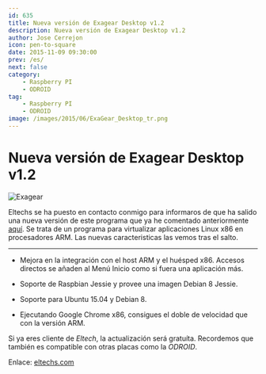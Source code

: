 ```yaml
---
id: 635
title: Nueva versión de Exagear Desktop v1.2
description: Nueva versión de Exagear Desktop v1.2
author: Jose Cerrejon
icon: pen-to-square
date: 2015-11-09 09:30:00
prev: /es/
next: false
category:
    - Raspberry PI
    - ODROID
tag:
    - Raspberry PI
    - ODROID
image: /images/2015/06/ExaGear_Desktop_tr.png
---
```


# Nueva versión de Exagear Desktop v1.2

![Exagear](/images/2015/06/ExaGear_Desktop_tr.png)

Eltechs se ha puesto en contacto conmigo para informaros de que ha salido una nueva versión de este programa que ya he comentado anteriormente [aquí](/post.php?id=573). Se trata de un programa para virtualizar aplicaciones Linux x86 en procesadores ARM. Las nuevas caracteristicas las vemos tras el salto.

---

-   Mejora en la integración con el host ARM y el huésped x86. Accesos directos se añaden al Menú Inicio como si fuera una aplicación más.

-   Soporte de Raspbian Jessie y provee una imagen Debian 8 Jessie.

-   Soporte para Ubuntu 15.04 y Debian 8.

-   Ejecutando Google Chrome x86, consigues el doble de velocidad que con la versión ARM.

Si ya eres cliente de _Eltech_, la actualización será gratuíta. Recordemos que también es compatible con otras placas como la _ODROID_.

Enlace: [eltechs.com](https://eltechs.com/run-x86-apps-on-raspberry-pi-odroid-and-other-arm-devices-with-exagear-desktop-v1-2/)
